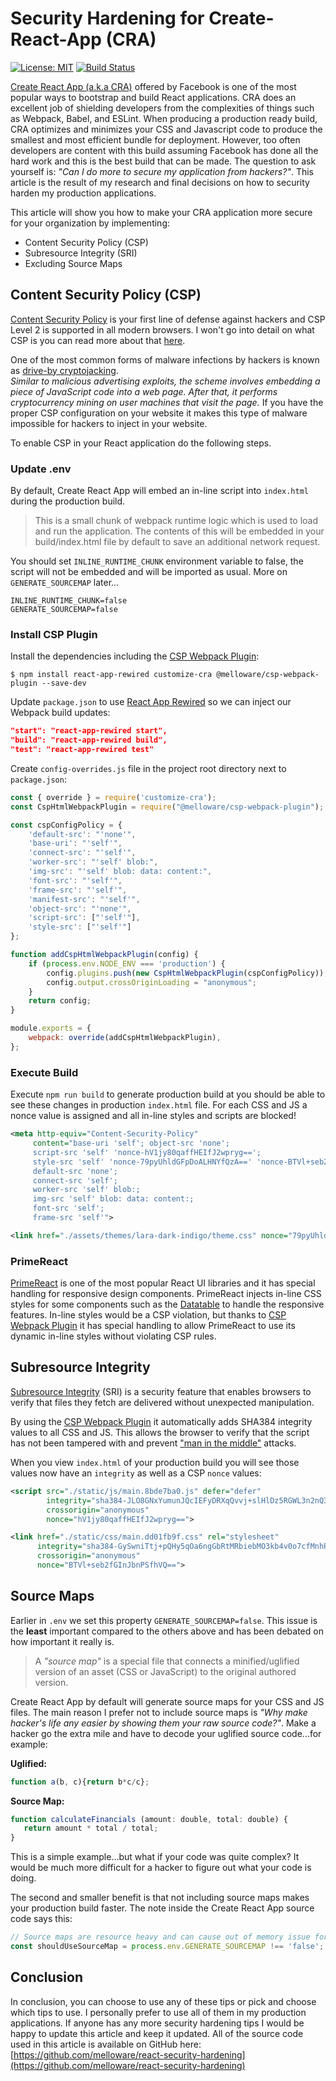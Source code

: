 # Security Hardening for Create-React-App (CRA)

[![License: MIT](https://img.shields.io/badge/License-MIT-yellow.svg)](https://opensource.org/licenses/MIT)
[![Build Status](https://github.com/melloware/react-security-hardening/actions/workflows/build.yml/badge.svg)](https://github.com/melloware/react-security-hardening/actions/workflows/build.yml)

[Create React App (a.k.a CRA)](https://create-react-app.dev/) offered by Facebook is one of the most popular ways to bootstrap and build React applications.  CRA does an 
excellent job of shielding developers from the complexities of things such as Webpack, Babel, and ESLint.  When producing a production ready
build, CRA optimizes and minimizes your CSS and Javascript code to produce the smallest and most efficient bundle for deployment.  However,
too often developers are content with this build assuming Facebook has done all the hard work and this is the best build that can be made.
The question to ask yourself is: _"Can I do more to secure my application from hackers?"_.  This article is the result of my research and final decisions
on how to security harden my production applications.

This article will show you how to make your CRA application more secure for your organization by implementing:
- Content Security Policy (CSP)
- Subresource Integrity (SRI)
- Excluding Source Maps

## Content Security Policy (CSP)

[Content Security Policy](https://developers.google.com/web/fundamentals/security/csp/) is your first line of defense against hackers and CSP Level 2 is supported in all modern browsers.
I won't go into detail on what CSP is you can read more about that [here](https://developers.google.com/web/fundamentals/security/csp/).  

One of the most common forms of malware infections by hackers is known as [drive-by cryptojacking](https://www.malwarebytes.com/cryptojacking).  
_Similar to malicious advertising exploits, the scheme involves embedding a piece of JavaScript code into a web page. After that, it performs cryptocurrency mining on user machines that visit the page._
If you have the proper CSP configuration on your website it makes this type of malware impossible for hackers to inject in your website.  

To enable CSP in your React application do the following steps.

### Update .env

By default, Create React App will embed an in-line script into `index.html` during the production build.

> This is a small chunk of webpack runtime logic which is used to load and run the application. The contents of this will be embedded in your build/index.html file by default to save an additional network request.

You should set `INLINE_RUNTIME_CHUNK` environment variable to false, the script will not be embedded and will be imported as usual. More on `GENERATE_SOURCEMAP` later...

```properties
INLINE_RUNTIME_CHUNK=false
GENERATE_SOURCEMAP=false
```

### Install CSP Plugin

Install the dependencies including the [CSP Webpack Plugin](https://github.com/melloware/csp-webpack-plugin):

```shell
$ npm install react-app-rewired customize-cra @melloware/csp-webpack-plugin --save-dev
```

Update `package.json` to use [React App Rewired](https://github.com/timarney/react-app-rewired) so we can inject our Webpack build updates:

```json
"start": "react-app-rewired start",
"build": "react-app-rewired build",
"test": "react-app-rewired test"
```

Create `config-overrides.js` file in the project root directory next to `package.json`:

```javascript
const { override } = require('customize-cra');
const CspHtmlWebpackPlugin = require("@melloware/csp-webpack-plugin");

const cspConfigPolicy = {
    'default-src': "'none'",
    'base-uri': "'self'",
    'connect-src': "'self'",
    'worker-src': "'self' blob:",
    'img-src': "'self' blob: data: content:",
    'font-src': "'self'",
    'frame-src': "'self'",
    'manifest-src': "'self'",
    'object-src': "'none'",
    'script-src': ["'self'"],
    'style-src': ["'self'"]
};

function addCspHtmlWebpackPlugin(config) {
    if (process.env.NODE_ENV === 'production') {
        config.plugins.push(new CspHtmlWebpackPlugin(cspConfigPolicy));
        config.output.crossOriginLoading = "anonymous";
    }
    return config;
}

module.exports = {
    webpack: override(addCspHtmlWebpackPlugin),
};
```

### Execute Build
Execute `npm run build` to generate production build at you should be able to see these changes in production `index.html` file.
For each CSS and JS a nonce value is assigned and all in-line styles and scripts are blocked!

```xml
<meta http-equiv="Content-Security-Policy" 
     content="base-uri 'self'; object-src 'none'; 
     script-src 'self' 'nonce-hV1jy80qaffHEIfJ2wpryg=='; 
     style-src 'self' 'nonce-79pyUhldGFpDoALHNYfQzA==' 'nonce-BTVl+seb2fGInJbnPSfhVQ==' 'nonce-4kArpnz/wuhrQYZxqAJFqA=='; 
     default-src 'none'; 
     connect-src 'self'; 
     worker-src 'self' blob:; 
     img-src 'self' blob: data: content:; 
     font-src 'self'; 
     frame-src 'self'">

<link href="./assets/themes/lara-dark-indigo/theme.css" nonce="79pyUhldGFpDoALHNYfQzA==" rel="stylesheet">
```

### PrimeReact

[PrimeReact](https://www.primefaces.org/primereact/) is one of the most popular React UI libraries and it has special handling for 
responsive design components.  PrimeReact injects in-line CSS styles for some components such as the [Datatable](https://primefaces.org/primereact/datatable/responsive/) to 
handle the responsive features. In-line styles would be a CSP violation, but thanks to [CSP Webpack Plugin](https://github.com/melloware/csp-webpack-plugin) 
it has special handling to allow PrimeReact to use its dynamic in-line styles without violating CSP rules.

## Subresource Integrity

[Subresource Integrity](http://www.w3.org/TR/SRI/) (SRI) is a security feature that enables browsers to verify that files they fetch are delivered without unexpected manipulation.

By using the [CSP Webpack Plugin](https://github.com/melloware/csp-webpack-plugin) it automatically adds SHA384 integrity values to all CSS and JS.  This allows the
browser to verify that the script has not been tampered with and prevent ["man in the middle"](https://en.wikipedia.org/wiki/Man-in-the-middle_attack) attacks.  

When you view `index.html` of your production build you will see those values now have an `integrity` as well as a CSP `nonce` values:

```xml
<script src="./static/js/main.8bde7ba0.js" defer="defer" 
        integrity="sha384-JLO8GNxYumunJQcIEFyDRXqQvvj+slHlDz5RGWL3n2nQ3fZoxx8zj2UoUCmIc4LT" 
        crossorigin="anonymous" 
        nonce="hV1jy80qaffHEIfJ2wpryg==">

<link href="./static/css/main.dd01fb9f.css" rel="stylesheet" 
      integrity="sha384-GySwniTtj+pQHy5qOa6ngGbRtMRbiebMO3kb4v0o7cfMnhPQsJP/NHXA53WNz2i9" 
      crossorigin="anonymous" 
      nonce="BTVl+seb2fGInJbnPSfhVQ==">
```

## Source Maps

Earlier in `.env` we set this property `GENERATE_SOURCEMAP=false`.  This issue is the **least** important compared to the others above and has been debated on how important it really is. 

> A _"source map"_ is a special file that connects a minified/uglified version of an asset (CSS or JavaScript) to the original authored version.

Create React App by default will generate source maps for your CSS and JS files. The main reason I prefer not to include source maps is _"Why make
hacker's life any easier by showing them your raw source code?"_.  Make a hacker go the extra mile and have to decode your uglified source code...for example:

**Uglified:**
```javascript
function a(b, c){return b*c/c};
```

**Source Map:**
```javascript
function calculateFinancials (amount: double, total: double) {
   return amount * total / total;
}
```

This is a simple example...but what if your code was quite complex?  It would be much more difficult for a hacker to figure out what your code is doing.

The second and smaller benefit is that not including source maps makes your production build faster.  The note inside the Create React App source code says this:

```javascript
// Source maps are resource heavy and can cause out of memory issue for large source files.
const shouldUseSourceMap = process.env.GENERATE_SOURCEMAP !== 'false';
```

## Conclusion

In conclusion, you can choose to use any of these tips or pick and choose which tips to use.  I personally prefer to use all of them in my production applications. 
If anyone has any more security hardening tips I would be happy to update this article and keep it updated.  All of the source code used in this article is available
on GitHub here: [https://github.com/melloware/react-security-hardening](https://github.com/melloware/react-security-hardening)